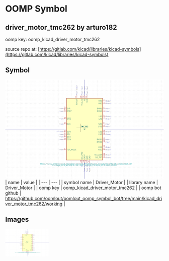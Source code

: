 # OOMP Symbol  
## driver_motor_tmc262  by arturo182  
  
oomp key: oomp_kicad_driver_motor_tmc262  
  
source repo at: [https://gitlab.com/kicad/libraries/kicad-symbols](https://gitlab.com/kicad/libraries/kicad-symbols)  
## Symbol  
  
[![working.png](working_600.png)](working.png)  
| name | value | 
| --- | --- | 
| symbol name | Driver_Motor | 
| library name | Driver_Motor | 
| oomp key | oomp_kicad_driver_motor_tmc262 | 
| oomp bot github | https://github.com/oomlout/oomlout_oomp_symbol_bot/tree/main/kicad_driver_motor_tmc262/working | 
## Images  
  
[![working.png](working_140.png)](working.png)  
